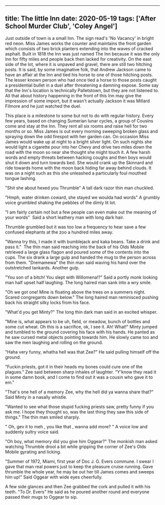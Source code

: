 
---
title: The little Inn
date: 2020-05-19
tags: ['After School Murder Club', 'Coley Angel']
---

Just outside of town is a small Inn. The sign read's 'No Vacancy' in bright red neon. Miss James works the counter and maintains the front garden which consists of two brick planters extending into the waves of cracked asphalt. Built in 1818 the Inn was just named The Inn because it was the only Inn for fifty miles and people back then lacked for creativity. On the east side of the lot, where it is unpaved and gravel, there are still two hitching posts. It is said, by some imaginative folk, that Andrew Jackson came to have an affair at the Inn and tied his horse to one of those hitching posts. The lesser known person who had once tied a horse to those posts caught a presidential bullet in a duel after threatening a damning expose. Some say that the Inn's location is technically Palletstown, but they are not listened to. All that about history happening in the front of this Inn may give the impression of some import, but it wasn't actually Jackson it was Millard Filmore and he just watched the duel.

This place is a milestone to some but not to do with regular history. Every few years, based on changing Sumerian lunar cycles, a group of Cousins come and stay at the Inn. They rent all six rooms and raise hell for two months or so. Miss James is out every morning sweeping broken glass and spraying down the odd firespot with her garden can. On occasion Miss James would wake up at night to a bright silver light. On such nights she would light a cigarette pour into her Chevy and drive two miles down the road with the moon so near she thought she might touch it. A few harsh words and empty threats between hacking coughs and then boys would shut it down and turn towards bed. She would crank up the Skinnard and ride towards home with the moon back hiding far away behind clouds. It was on a night such as this she unleashed a particularly foul mouthed tongue lashing.

"Shit she about hexed you Thrumble" A tall dark razor thin man chuckled.

"Hmph, water drinken coward, she stayed we woulda had words" A grumbly voice grumbled shaking the pebbles of the dimly lit lot.

"I am fairly certain not but a few people can even make out the meaning of your words"  Said a short leathery man with long dark hair.

Thrumble grumbled but it was too low a frequency to hear save a few confused elephants at the zoo a hundred miles away.

"Wanna try this, I made it with bumblejack and kaka beans. Take a drink and pass it."  The thin man said reaching into the back of his Olds Mobile retrieved a large glass flagon and poured some of the contents into the cups. The six drank a large gulp and handed the mug to the person across from them. "Dremamewa" the thin man said waving his hand over the outstretched tankards. Another gulp.

"You son of a bitch! You slept with Willomena!?" Said a portly monk looking man half upset half laughing. The long haired man sank into a wry smile.

"Oh we got one! Mine is floating above the trees on a summers night. Scared congregants down below." The long haired man reminisced pushing back his straight silky locks from his face.

"What'd you get Minty?" The long thin dark man said in an excited whisper.

"Mine is, what appears to be uh, field, or meadow, bunch of bottles and some cut wheat. Oh this is a sacrifice, ok, I see it. Ah! What!" Minty jumped and tumbled to the ground covering his face with his hands. He panted as he saw cursed metal objects pointing towards him. He slowly came too and saw the men laughing and rolling on the ground.

"Haha very funny, whatha hell was that Zee?" He said pulling himself off the ground.

"Fuckin priests, got it in their heads my bones could cure one of the plagues." Zee said between sharp inhales of laughter. "Y'know they read it in some damn book, and I come to find out it was a cousin who gave it to em."

"That's one hell of a memory Zee, why the hell did ya wanna share that?" Said Minty in a nasally whistle.

"Wanted to see what those stupid fucking priests saw, pretty funny if you ask me. I hope they thought so, was the last thing they saw this side of things." The thin man smiled sharply.

" Oh, gev it to meh , you like that , wanna add more? " A voice low and suddenly sultry voice said.

"Oh boy, what memory did you give him Oggear?" The monkish man asked watching Thrumble drool a bit while gripping the corner of Zee's Olds Mobile gyrating and licking.

"Summer of 1972, Miami, first year of Doc J. G. Evers commune. I swear I gave that man real powers just to keep the pleasure cruise running. Gave thrumble the whole year, he may be out her till James comes and sweeps him up!" Said Oggear with wide eyes cheerfully.

A few side glances and then Zee grabbed the cork and pulled it with his teeth. "To Dr. Evers" He said as he poured another round and everyone passed their mugs to Oggear to sip.
